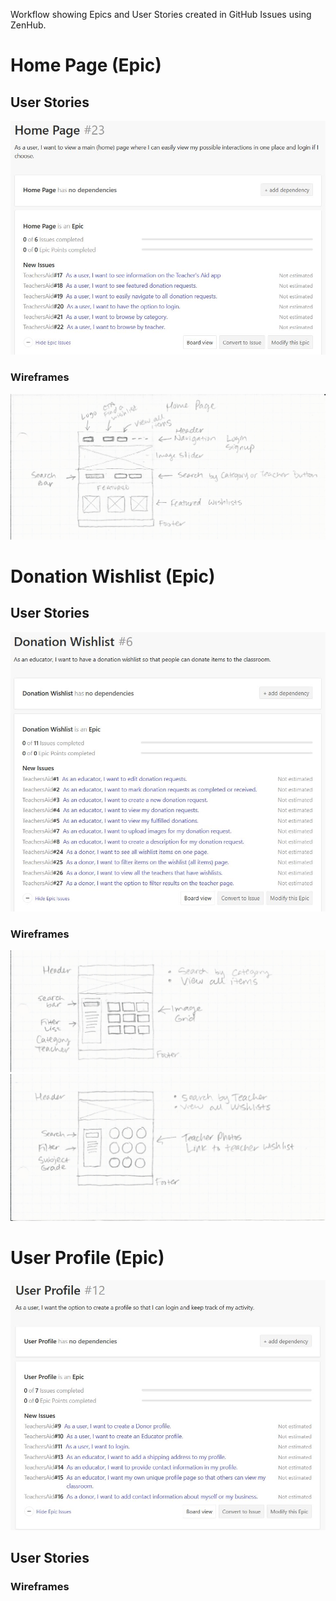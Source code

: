 Workflow showing Epics and User Stories created in GitHub Issues using ZenHub.

# Home Page (Epic)

## User Stories

![](images/home-page.JPG)

### Wireframes

![](images/HomePage.jpg)


# Donation Wishlist (Epic)

## User Stories

![](images/donation-wishlist.JPG)

### Wireframes

![](images/AllItemsPage.jpg)
![](images/AllWishlistsPage.jpg)


# User Profile (Epic)

![](images/user-profile.JPG)

## User Stories

### Wireframes
